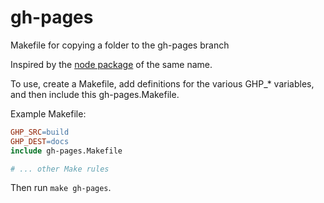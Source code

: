 # gh-pages
Makefile for copying a folder to the gh-pages branch

Inspired by the [node package](https://github.com/tschaub/gh-pages) of the same name.

To use, create a Makefile, add definitions for the various GHP_\* variables, and then include this gh-pages.Makefile.

Example Makefile:

```Makefile
GHP_SRC=build
GHP_DEST=docs
include gh-pages.Makefile

# ... other Make rules
```

Then run `make gh-pages`.

